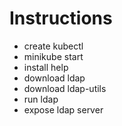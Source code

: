 # Instructions

* create kubectl
* minikube start
* install help
* download ldap
* download ldap-utils
* run ldap
* expose ldap server 



